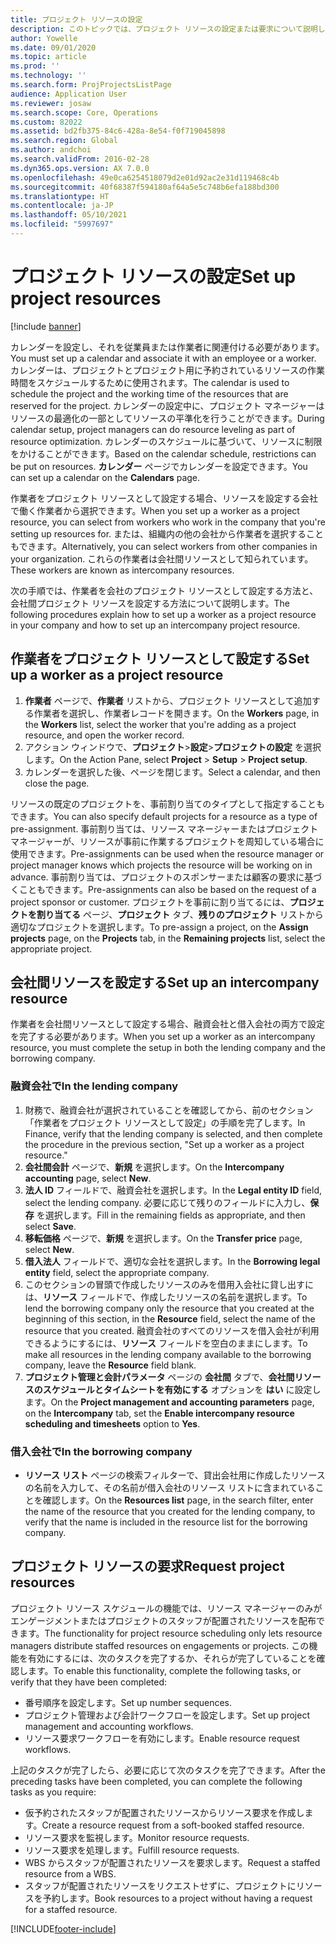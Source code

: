 ```yaml
---
title: プロジェクト リソースの設定
description: このトピックでは、プロジェクト リソースの設定または要求について説明します。
author: Yowelle
ms.date: 09/01/2020
ms.topic: article
ms.prod: ''
ms.technology: ''
ms.search.form: ProjProjectsListPage
audience: Application User
ms.reviewer: josaw
ms.search.scope: Core, Operations
ms.custom: 82022
ms.assetid: bd2fb375-84c6-428a-8e54-f0f719045898
ms.search.region: Global
ms.author: andchoi
ms.search.validFrom: 2016-02-28
ms.dyn365.ops.version: AX 7.0.0
ms.openlocfilehash: 49e0ca6254518079d2e01d92ac2e31d119468c4b
ms.sourcegitcommit: 40f68387f594180af64a5e5c748b6efa188bd300
ms.translationtype: HT
ms.contentlocale: ja-JP
ms.lasthandoff: 05/10/2021
ms.locfileid: "5997697"
---
```

# <a name="set-up-project-resources"></a><span data-ttu-id="fa52a-103">プロジェクト リソースの設定</span><span class="sxs-lookup"><span data-stu-id="fa52a-103">Set up project resources</span></span>

[!include [banner](../includes/banner.md)]

<span data-ttu-id="fa52a-104">カレンダーを設定し、それを従業員または作業者に関連付ける必要があります。</span><span class="sxs-lookup"><span data-stu-id="fa52a-104">You must set up a calendar and associate it with an employee or a worker.</span></span> <span data-ttu-id="fa52a-105">カレンダーは、プロジェクトとプロジェクト用に予約されているリソースの作業時間をスケジュールするために使用されます。</span><span class="sxs-lookup"><span data-stu-id="fa52a-105">The calendar is used to schedule the project and the working time of the resources that are reserved for the project.</span></span> <span data-ttu-id="fa52a-106">カレンダーの設定中に、プロジェクト マネージャーはリソースの最適化の一部としてリソースの平準化を行うことができます。</span><span class="sxs-lookup"><span data-stu-id="fa52a-106">During calendar setup, project managers can do resource leveling as part of resource optimization.</span></span> <span data-ttu-id="fa52a-107">カレンダーのスケジュールに基づいて、リソースに制限をかけることができます。</span><span class="sxs-lookup"><span data-stu-id="fa52a-107">Based on the calendar schedule, restrictions can be put on resources.</span></span> <span data-ttu-id="fa52a-108">**カレンダー** ページでカレンダーを設定できます。</span><span class="sxs-lookup"><span data-stu-id="fa52a-108">You can set up a calendar on the **Calendars** page.</span></span>

<span data-ttu-id="fa52a-109">作業者をプロジェクト リソースとして設定する場合、リソースを設定する会社で働く作業者から選択できます。</span><span class="sxs-lookup"><span data-stu-id="fa52a-109">When you set up a worker as a project resource, you can select from workers who work in the company that you're setting up resources for.</span></span> <span data-ttu-id="fa52a-110">または、組織内の他の会社から作業者を選択することもできます。</span><span class="sxs-lookup"><span data-stu-id="fa52a-110">Alternatively, you can select workers from other companies in your organization.</span></span> <span data-ttu-id="fa52a-111">これらの作業者は会社間リソースとして知られています。</span><span class="sxs-lookup"><span data-stu-id="fa52a-111">These workers are known as intercompany resources.</span></span>

<span data-ttu-id="fa52a-112">次の手順では、作業者を会社のプロジェクト リソースとして設定する方法と、会社間プロジェクト リソースを設定する方法について説明します。</span><span class="sxs-lookup"><span data-stu-id="fa52a-112">The following procedures explain how to set up a worker as a project resource in your company and how to set up an intercompany project resource.</span></span>

## <a name="set-up-a-worker-as-a-project-resource"></a><span data-ttu-id="fa52a-113">作業者をプロジェクト リソースとして設定する</span><span class="sxs-lookup"><span data-stu-id="fa52a-113">Set up a worker as a project resource</span></span>

1. <span data-ttu-id="fa52a-114">**作業者** ページで、**作業者** リストから、プロジェクト リソースとして追加する作業者を選択し、作業者レコードを開きます。</span><span class="sxs-lookup"><span data-stu-id="fa52a-114">On the **Workers** page, in the **Workers** list, select the worker that you're adding as a project resource, and open the worker record.</span></span>
2. <span data-ttu-id="fa52a-115">アクション ウィンドウで、**プロジェクト**&gt;**設定**&gt;**プロジェクトの設定** を選択します。</span><span class="sxs-lookup"><span data-stu-id="fa52a-115">On the Action Pane, select **Project** &gt; **Setup** &gt; **Project setup**.</span></span>
3. <span data-ttu-id="fa52a-116">カレンダーを選択した後、ページを閉じます。</span><span class="sxs-lookup"><span data-stu-id="fa52a-116">Select a calendar, and then close the page.</span></span>

<span data-ttu-id="fa52a-117">リソースの既定のプロジェクトを、事前割り当てのタイプとして指定することもできます。</span><span class="sxs-lookup"><span data-stu-id="fa52a-117">You can also specify default projects for a resource as a type of pre-assignment.</span></span> <span data-ttu-id="fa52a-118">事前割り当ては、リソース マネージャーまたはプロジェクト マネージャーが、リソースが事前に作業するプロジェクトを周知している場合に使用できます。</span><span class="sxs-lookup"><span data-stu-id="fa52a-118">Pre-assignments can be used when the resource manager or project manager knows which projects the resource will be working on in advance.</span></span> <span data-ttu-id="fa52a-119">事前割り当ては、プロジェクトのスポンサーまたは顧客の要求に基づくこともできます。</span><span class="sxs-lookup"><span data-stu-id="fa52a-119">Pre-assignments can also be based on the request of a project sponsor or customer.</span></span> <span data-ttu-id="fa52a-120">プロジェクトを事前に割り当てるには、**プロジェクトを割り当てる** ページ、**プロジェクト** タブ、**残りのプロジェクト** リストから適切なプロジェクトを選択します。</span><span class="sxs-lookup"><span data-stu-id="fa52a-120">To pre-assign a project, on the **Assign projects** page, on the **Projects** tab, in the **Remaining projects** list, select the appropriate project.</span></span>

## <a name="set-up-an-intercompany-resource"></a><span data-ttu-id="fa52a-121">会社間リソースを設定する</span><span class="sxs-lookup"><span data-stu-id="fa52a-121">Set up an intercompany resource</span></span>

<span data-ttu-id="fa52a-122">作業者を会社間リソースとして設定する場合、融資会社と借入会社の両方で設定を完了する必要があります。</span><span class="sxs-lookup"><span data-stu-id="fa52a-122">When you set up a worker as an intercompany resource, you must complete the setup in both the lending company and the borrowing company.</span></span>

### <a name="in-the-lending-company"></a><span data-ttu-id="fa52a-123">融資会社で</span><span class="sxs-lookup"><span data-stu-id="fa52a-123">In the lending company</span></span>

1. <span data-ttu-id="fa52a-124">財務で、融資会社が選択されていることを確認してから、前のセクション「作業者をプロジェクト リソースとして設定」の手順を完了します。</span><span class="sxs-lookup"><span data-stu-id="fa52a-124">In Finance, verify that the lending company is selected, and then complete the procedure in the previous section, "Set up a worker as a project resource."</span></span>
2. <span data-ttu-id="fa52a-125">**会社間会計** ページで、**新規** を選択します。</span><span class="sxs-lookup"><span data-stu-id="fa52a-125">On the **Intercompany accounting** page, select **New**.</span></span>
3. <span data-ttu-id="fa52a-126">**法人 ID** フィールドで、融資会社を選択します。</span><span class="sxs-lookup"><span data-stu-id="fa52a-126">In the **Legal entity ID** field, select the lending company.</span></span> <span data-ttu-id="fa52a-127">必要に応じて残りのフィールドに入力し、**保存** を選択します。</span><span class="sxs-lookup"><span data-stu-id="fa52a-127">Fill in the remaining fields as appropriate, and then select **Save**.</span></span>
4. <span data-ttu-id="fa52a-128">**移転価格** ページで、**新規** を選択します。</span><span class="sxs-lookup"><span data-stu-id="fa52a-128">On the **Transfer price** page, select **New**.</span></span>
5. <span data-ttu-id="fa52a-129">**借入法人** フィールドで、適切な会社を選択します。</span><span class="sxs-lookup"><span data-stu-id="fa52a-129">In the **Borrowing legal entity** field, select the appropriate company.</span></span>
6. <span data-ttu-id="fa52a-130">このセクションの冒頭で作成したリソースのみを借用入会社に貸し出すには、**リソース** フィールドで、作成したリソースの名前を選択します。</span><span class="sxs-lookup"><span data-stu-id="fa52a-130">To lend the borrowing company only the resource that you created at the beginning of this section, in the **Resource** field, select the name of the resource that you created.</span></span> <span data-ttu-id="fa52a-131">融資会社のすべてのリソースを借入会社が利用できるようにするには、**リソース** フィールドを空白のままにします。</span><span class="sxs-lookup"><span data-stu-id="fa52a-131">To make all resources in the lending company available to the borrowing company, leave the **Resource** field blank.</span></span>
7. <span data-ttu-id="fa52a-132">**プロジェクト管理と会計パラメータ** ページの **会社間** タブで、**会社間リソースのスケジュールとタイムシートを有効にする** オプションを **はい** に設定します。</span><span class="sxs-lookup"><span data-stu-id="fa52a-132">On the **Project management and accounting parameters** page, on the **Intercompany** tab, set the **Enable intercompany resource scheduling and timesheets** option to **Yes**.</span></span>

### <a name="in-the-borrowing-company"></a><span data-ttu-id="fa52a-133">借入会社で</span><span class="sxs-lookup"><span data-stu-id="fa52a-133">In the borrowing company</span></span>

- <span data-ttu-id="fa52a-134">**リソース リスト** ページの検索フィルターで、貸出会社用に作成したリソースの名前を入力して、その名前が借入会社のリソース リストに含まれていることを確認します。</span><span class="sxs-lookup"><span data-stu-id="fa52a-134">On the **Resources list** page, in the search filter, enter the name of the resource that you created for the lending company, to verify that the name is included in the resource list for the borrowing company.</span></span>

## <a name="request-project-resources"></a><span data-ttu-id="fa52a-135">プロジェクト リソースの要求</span><span class="sxs-lookup"><span data-stu-id="fa52a-135">Request project resources</span></span>
<span data-ttu-id="fa52a-136">プロジェクト リソース スケジュールの機能では、リソース マネージャーのみがエンゲージメントまたはプロジェクトのスタッフが配置されたリソースを配布できます。</span><span class="sxs-lookup"><span data-stu-id="fa52a-136">The functionality for project resource scheduling only lets resource managers distribute staffed resources on engagements or projects.</span></span> <span data-ttu-id="fa52a-137">この機能を有効にするには、次のタスクを完了するか、それらが完了していることを確認します。</span><span class="sxs-lookup"><span data-stu-id="fa52a-137">To enable this functionality, complete the following tasks, or verify that they have been completed:</span></span>

- <span data-ttu-id="fa52a-138">番号順序を設定します。</span><span class="sxs-lookup"><span data-stu-id="fa52a-138">Set up number sequences.</span></span>
- <span data-ttu-id="fa52a-139">プロジェクト管理および会計ワークフローを設定します。</span><span class="sxs-lookup"><span data-stu-id="fa52a-139">Set up project management and accounting workflows.</span></span>
- <span data-ttu-id="fa52a-140">リソース要求ワークフローを有効にします。</span><span class="sxs-lookup"><span data-stu-id="fa52a-140">Enable resource request workflows.</span></span>

<span data-ttu-id="fa52a-141">上記のタスクが完了したら、必要に応じて次のタスクを完了できます。</span><span class="sxs-lookup"><span data-stu-id="fa52a-141">After the preceding tasks have been completed, you can complete the following tasks as you require:</span></span>

- <span data-ttu-id="fa52a-142">仮予約されたスタッフが配置されたリソースからリソース要求を作成します。</span><span class="sxs-lookup"><span data-stu-id="fa52a-142">Create a resource request from a soft-booked staffed resource.</span></span>
- <span data-ttu-id="fa52a-143">リソース要求を監視します。</span><span class="sxs-lookup"><span data-stu-id="fa52a-143">Monitor resource requests.</span></span>
- <span data-ttu-id="fa52a-144">リソース要求を処理します。</span><span class="sxs-lookup"><span data-stu-id="fa52a-144">Fulfill resource requests.</span></span>
- <span data-ttu-id="fa52a-145">WBS からスタッフが配置されたリソースを要求します。</span><span class="sxs-lookup"><span data-stu-id="fa52a-145">Request a staffed resource from a WBS.</span></span>
- <span data-ttu-id="fa52a-146">スタッフが配置されたリソースをリクエストせずに、プロジェクトにリソースを予約します。</span><span class="sxs-lookup"><span data-stu-id="fa52a-146">Book resources to a project without having a request for a staffed resource.</span></span>


[!INCLUDE[footer-include](../includes/footer-banner.md)]
